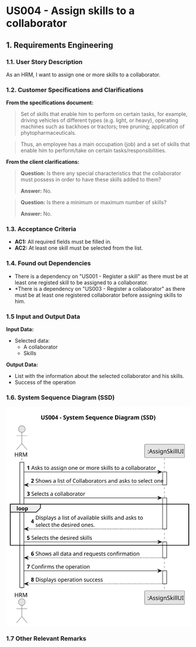 # US004 - Assign skills to a collaborator

## 1. Requirements Engineering

### 1.1. User Story Description

As an HRM, I want to assign one or more skills to a collaborator.

### 1.2. Customer Specifications and Clarifications

**From the specifications document:**

> Set of skills that enable him to perform on certain tasks, for example, driving
> vehicles of different types (e.g. light, or heavy), operating machines such as backhoes
> or tractors; tree pruning; application of phytopharmaceuticals.

> Thus, an employee has a main occupation (job) and a set of skills
> that enable him to perform/take on certain tasks/responsibilities.

**From the client clarifications:**

> **Question:** Is there any special characteristics that the collaborator must possess in order to have these skills
> added to them?
>
> **Answer:** No.

> **Question:** Is there a minimum or maximum number of skills?
>
> **Answer:** No.

### 1.3. Acceptance Criteria

* **AC1:** All required fields must be filled in.
* **AC2:** At least one skill must be selected from the list.

### 1.4. Found out Dependencies

* There is a dependency on "US001 - Register a skill" as there must be at least one registed skill to be assigned to a
  collaborator.
* *There is a dependency on "US003 - Register a collaborator" as there must be at least one registered collaborator before assigning skills to him.

### 1.5 Input and Output Data

**Input Data:**

* Selected data:
    * A collaborator
    * Skills

**Output Data:**

* List with the information about the selected collaborator and his skills.
* Success of the operation

### 1.6. System Sequence Diagram (SSD)

![System Sequence Diagram](svg/us004-system-sequence-diagram.svg)

### 1.7 Other Relevant Remarks


